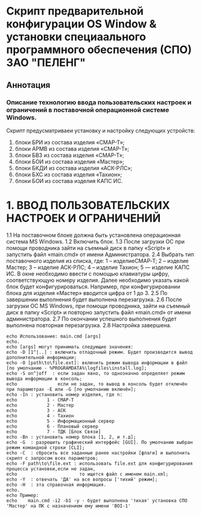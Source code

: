# Скрипт предварительной конфигурации OS Window & установки специаального программного обеспечения (СПО) ЗАО "ПЕЛЕНГ"

## Аннотация
### Описание технологию ввода пользовательских настроек и ограничений в поставочной операционной системе Windows.
Скрипт предусматриваеи установку и настройку следующих устройств: 
1. блоки БРИ из состава изделия «СМАР-Т»;
1. блоки АРМВ из состава изделия «СМАР-Т»;
1. блоки БВЗ из состава изделия «СМАР-Т»;
1. блоки БОИ из состава изделия «Мастер»;
1. блоки БКДИ из состава изделия «АСК-РЛС»;
1. блоки БХС из состава изделия «Тахион»;
1. блоки БОИ из состава изделия КАПС ИС.
    
# 1. ВВОД ПОЛЬЗОВАТЕЛЬСКИХ НАСТРОЕК И ОГРАНИЧЕНИЙ
1.1 На поставочном блоке должна быть установлена операционная система MS Windows.
1.2 Включить блок.
1.3 После загрузки ОС при помощи проводника зайти на съемный диск в папку «Script» и запустить файл «main.cmd» от имени Администратора.
2.4 Выбрать тип поставочного изделия из списка, где:
  1 – изделиеСМАР‑Т;
  2 – изделие Мастер;
  3 – изделие АСК-РЛС;
  4 – изделие Тахион;
  5 — изделие КАПС ИС.
В окне необходимо ввести с помощью клавиатуры цифру, соответствующую номеру изделия. Далее необходимо указать какой блок будет конфигурироваться. Например, при конфигурировании блока для изделия «Мастер» вводится цифра от 1 до 3.
2.5 По завершении выполнения будет выполнена перезагрузка.
2.6 После загрузки ОС MS Windows, при помощи проводника, зайти на съемный диск в папку «Script» и повторно запустить файл «main.cmd» от имени администратора.
2.7 По окончании успешного выполнения будет выполнена повторная  перезагрузка.
2.8 Настройка завершена.

	echo Использование: main.cmd [args]
	echo.
	echo [args] могут принимать следующие значения:
	echo -D [1^|..] : включить отладочный режим. Будет производится вывод дополнительной информации;
	echo -O [path\to\file.ext]: включить режим вывода информации в файл [по умолчанию - %PROGRAMDATA%\logfiles\install.log];
	echo -S on^|off  : если задан явно, то однозначно определяет режим вывода информации в консоль;
	echo               если не задан, то вывод в консоль будет отключён при параметрах -E или -G [по умолчанию включён];
	echo -In : установить номер изделия, где n:
	echo           1 - СМАР-Т
	echo           2 - Мастер
	echo           3 - АСК
	echo           4 - Тахион
	echo           5 - Информационный сервер
	echo           6 - Плановый сервер
	echo           7 - ТДК [Блок Связи]
	echo -Bn : установить номер блока [1, 2, и т.д];
	echo -G  : разрешить графический интерфейс [GUI]. По умолчанию выбран режим командной строки [CLI];
	echo -C  : сбросить все заданные ранее настройки [флаги] и выполнить скрипт с запросом всех параметров;
	echo -F path\to\file.ext : использовать file.ext для конфигурирования процесса установки,если не задан,
	echo					   то ищется файл с именем main.xml;
	echo -Y  : отвечать 'ДА' на все вопросы ['тихий' режим];
	echo -H  : эта справочная информация.
	echo.
	echo Пример:
	echo	main.cmd -i2 -b1 -y - будет выполнена 'тихая' установка СПО 'Мастер' на ПК с назначением ему имени 'BOI-1'

